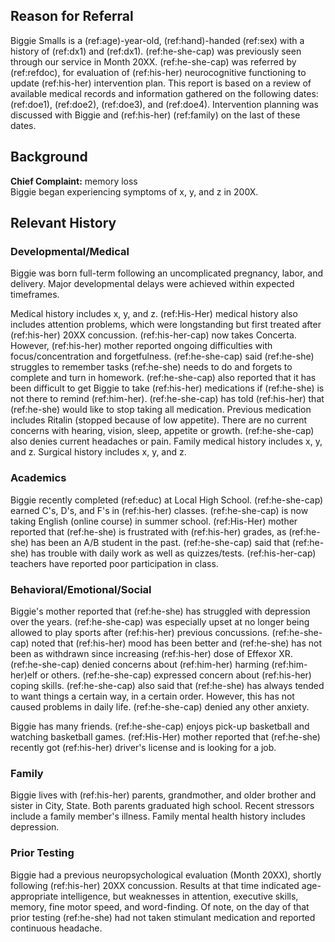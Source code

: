 ## Reason for Referral

Biggie Smalls is a (ref:age)-year-old, (ref:hand)-handed (ref:sex) with a
history of (ref:dx1) and (ref:dx1). (ref:he-she-cap) was previously seen through
our service in Month 20XX. (ref:he-she-cap) was referred by (ref:refdoc), for
evaluation of (ref:his-her) neurocognitive functioning to update (ref:his-her)
intervention plan. This report is based on a review of available medical records
and information gathered on the following dates: (ref:doe1), (ref:doe2),
(ref:doe3), and (ref:doe4). Intervention planning was discussed with Biggie and
(ref:his-her) (ref:family) on the last of these dates.

## Background

**Chief Complaint:** memory loss\
Biggie began experiencing symptoms of x, y, and z in 200X.

## Relevant History

### Developmental/Medical

Biggie was born full-term following an uncomplicated pregnancy, labor, and
delivery. Major developmental delays were achieved within expected timeframes.

Medical history includes x, y, and z. (ref:His-Her) medical history also
includes attention problems, which were longstanding but first treated after
(ref:his-her) 20XX concussion. (ref:his-her-cap) now takes Concerta. However,
(ref:his-her) mother reported ongoing difficulties with focus/concentration and
forgetfulness. (ref:he-she-cap) said (ref:he-she) struggles to remember tasks
(ref:he-she) needs to do and forgets to complete and turn in homework.
(ref:he-she-cap) also reported that it has been difficult to get Biggie to take
(ref:his-her) medications if (ref:he-she) is not there to remind (ref:him-her).
(ref:he-she-cap) has told (ref:his-her) that (ref:he-she) would like to stop
taking all medication. Previous medication includes Ritalin (stopped because of
low appetite). There are no current concerns with hearing, vision, sleep,
appetite or growth. (ref:he-she-cap) also denies current headaches or pain.
Family medical history includes x, y, and z. Surgical history includes x, y, and
z.

### Academics

Biggie recently completed (ref:educ) at Local High School. (ref:he-she-cap)
earned C's, D's, and F's in (ref:his-her) classes. (ref:he-she-cap) is now
taking English (online course) in summer school. (ref:His-Her) mother reported
that (ref:he-she) is frustrated with (ref:his-her) grades, as (ref:he-she) has
been an A/B student in the past. (ref:he-she-cap) said that (ref:he-she) has
trouble with daily work as well as quizzes/tests. (ref:his-her-cap) teachers
have reported poor participation in class.

### Behavioral/Emotional/Social

Biggie's mother reported that (ref:he-she) has struggled with depression over
the years. (ref:he-she-cap) was especially upset at no longer being allowed to
play sports after (ref:his-her) previous concussions. (ref:he-she-cap) noted
that (ref:his-her) mood has been better and (ref:he-she) has not been as
withdrawn since increasing (ref:his-her) dose of Effexor XR. (ref:he-she-cap)
denied concerns about (ref:him-her) harming (ref:him-her)elf or others.
(ref:he-she-cap) expressed concern about (ref:his-her) coping skills.
(ref:he-she-cap) also said that (ref:he-she) has always tended to want things a
certain way, in a certain order. However, this has not caused problems in daily
life. (ref:he-she-cap) denied any other anxiety.

Biggie has many friends. (ref:he-she-cap) enjoys pick-up basketball and watching
basketball games. (ref:His-Her) mother reported that (ref:he-she) recently got
(ref:his-her) driver's license and is looking for a job.

### Family

Biggie lives with (ref:his-her) parents, grandmother, and older brother and
sister in City, State. Both parents graduated high school. Recent stressors
include a family member's illness. Family mental health history includes
depression.

### Prior Testing

Biggie had a previous neuropsychological evaluation (Month 20XX), shortly
following (ref:his-her) 20XX concussion. Results at that time indicated
age-appropriate intelligence, but weaknesses in attention, executive skills,
memory, fine motor speed, and word-finding. Of note, on the day of that prior
testing (ref:he-she) had not taken stimulant medication and reported continuous
headache.
